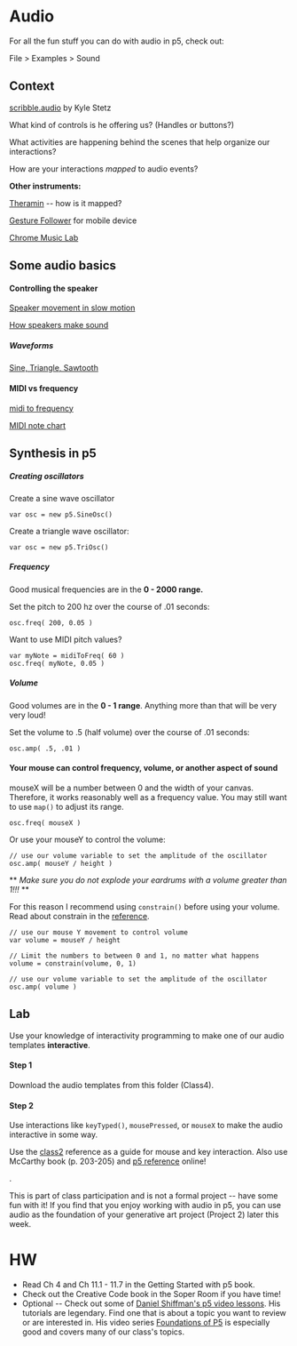 # Audio

For all the fun stuff you can do with audio in p5, check out:

File > Examples > Sound


## Context

[scribble.audio](http://scribble.audio) by Kyle Stetz

What kind of controls is he offering us? (Handles or buttons?)

What activities are happening behind the scenes that help organize our interactions?

How are your interactions *mapped* to audio events?

**Other instruments:**

[Theramin](https://www.youtube.com/watch?v=w5qf9O6c20o) -- how is it mapped?

[Gesture Follower](https://www.youtube.com/watch?v=5dIDpLPFFU4) for mobile device

[Chrome Music Lab](https://musiclab.chromeexperiments.com/Experiments)



## Some audio basics

#### Controlling the speaker

[Speaker movement in slow motion](https://www.youtube.com/watch?v=DwdGXCv3kW8)

[How speakers make sound](http://animagraffs.com/loudspeaker/)

##### Waveforms

[Sine, Triangle, Sawtooth](https://en.wikipedia.org/wiki/Sawtooth_wave#/media/File:Waveforms.svg)

#### MIDI vs frequency

[midi to frequency](http://en.wikiaudio.org/images/b/b4/MIDI_note_number_to_frequency_chart.png)

[MIDI note chart](https://freaksolid.files.wordpress.com/2013/03/midi_note_values.jpg)


## Synthesis in p5

##### Creating oscillators

Create a sine wave oscillator

```
var osc = new p5.SineOsc()
```

Create a triangle wave oscillator:

```
var osc = new p5.TriOsc()
```
##### Frequency 

Good musical frequencies are in the **0 - 2000 range.**

Set the pitch to 200 hz over the course of .01 seconds:

```
osc.freq( 200, 0.05 )
```

Want to use MIDI pitch values?

```
var myNote = midiToFreq( 60 )
osc.freq( myNote, 0.05 )
```

##### Volume  

Good volumes are in the **0 - 1 range**. Anything more than that will be very very loud!

Set the volume to .5 (half volume) over the course of .01 seconds:

```
osc.amp( .5, .01 )
```


#### Your mouse can control frequency, volume, or another aspect of sound

mouseX will be a number between 0 and the width of your canvas. Therefore, it works reasonably well as a frequency value. You may still want to use `map()` to adjust its range.

```
osc.freq( mouseX )
```

Or use your mouseY to control the volume:

```
// use our volume variable to set the amplitude of the oscillator
osc.amp( mouseY / height )
```



** *Make sure you do not explode your eardrums with a volume greater than 1!!!* **

For this reason I recommend using `constrain()` before using your volume. Read about constrain in the [reference]().


```
// use our mouse Y movement to control volume
var volume = mouseY / height

// Limit the numbers to between 0 and 1, no matter what happens
volume = constrain(volume, 0, 1)

// use our volume variable to set the amplitude of the oscillator
osc.amp( volume )
```




## Lab

Use your knowledge of interactivity programming to make one of our audio templates **interactive**.

#### Step 1

Download the audio templates from this folder (Class4).


#### Step 2

Use interactions like `keyTyped()`, `mousePressed`, or `mouseX` to make the audio interactive in some way.

Use the [class2](https://github.com/taylorbf/DMP16/tree/master/class2) reference as a guide for mouse and key interaction. Also use McCarthy book (p. 203-205) and [p5 reference](http://p5js.org/reference/#/libraries/p5.sound) online!

.

This is part of class participation and is not a formal project -- have some fun with it! If you find that you enjoy working with audio in p5, you can use audio as the foundation of your generative art project (Project 2) later this week.
	

# HW

- Read Ch 4 and Ch 11.1 - 11.7 in the Getting Started with p5 book.
- Check out the Creative Code book in the Soper Room if you have time!
- Optional -- Check out some of [Daniel Shiffman's p5 video lessons](https://www.youtube.com/user/shiffman/playlists?shelf_id=14&sort=dd&view=50). His tutorials are legendary. Find one that is about a topic you want to review or are interested in. His video series [Foundations of P5](https://www.youtube.com/playlist?list=PLRqwX-V7Uu6Zy51Q-x9tMWIv9cueOFTFA) is especially good and covers many of our class's topics.
